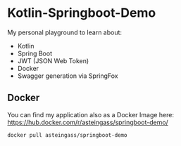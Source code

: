 # Kotlin-Springboot-Demo
My personal playground to learn about:
- Kotlin
- Spring Boot
- JWT (JSON Web Token)
- Docker
- Swagger generation via SpringFox

## Docker
You can find my application also as a Docker Image here: https://hub.docker.com/r/asteingass/springboot-demo/

`docker pull asteingass/springboot-demo`